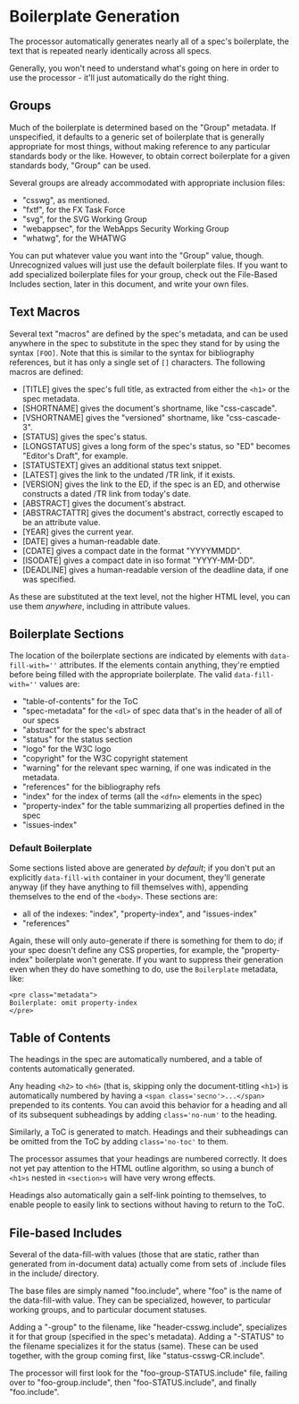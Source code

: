 Boilerplate Generation
======================

The processor automatically generates nearly all of a spec's boilerplate,
the text that is repeated nearly identically across all specs.

Generally, you won't need to understand what's going on here in order to use the processor - it'll just automatically do the right thing.

Groups
------

Much of the boilerplate is determined based on the "Group" metadata.
If unspecified, it defaults to a generic set of boilerplate that is generally appropriate for most things,
without making reference to any particular standards body or the like.
However, to obtain correct boilerplate for a given standards body,
"Group" can be used.

Several groups are already accommodated with appropriate inclusion files:

* "csswg", as mentioned.
* "fxtf", for the FX Task Force
* "svg", for the SVG Working Group
* "webappsec", for the WebApps Security Working Group
* "whatwg", for the WHATWG

You can put whatever value you want into the "Group" value, though.
Unrecognized values will just use the default boilerplate files.
If you want to add specialized boilerplate files for your group,
check out the File-Based Includes section, later in this document,
and write your own files.


Text Macros
-----------

Several text "macros" are defined by the spec's metadata,
and can be used anywhere in the spec to substitute in the spec they stand for by using the syntax `[FOO]`.
Note that this is similar to the syntax for bibliography references, but it has only a single set of `[]` characters.
The following macros are defined:

* [TITLE] gives the spec's full title, as extracted from either the `<h1>` or the spec metadata.
* [SHORTNAME] gives the document's shortname, like "css-cascade".
* [VSHORTNAME] gives the "versioned" shortname, like "css-cascade-3".
* [STATUS] gives the spec's status.
* [LONGSTATUS] gives a long form of the spec's status, so "ED" becomes "Editor's Draft", for example.
* [STATUSTEXT] gives an additional status text snippet.
* [LATEST] gives the link to the undated /TR link, if it exists.
* [VERSION] gives the link to the ED, if the spec is an ED, and otherwise constructs a dated /TR link from today's date.
* [ABSTRACT] gives the document's abstract.
* [ABSTRACTATTR] gives the document's abstract, correctly escaped to be an attribute value.
* [YEAR] gives the current year.
* [DATE] gives a human-readable date.
* [CDATE] gives a compact date in the format "YYYYMMDD".
* [ISODATE] gives a compact date in iso format "YYYY-MM-DD".
* [DEADLINE] gives a human-readable version of the deadline data, if one was specified.

As these are substituted at the text level, not the higher HTML level, you can use them *anywhere*, including in attribute values.


Boilerplate Sections
--------------------

The location of the boilerplate sections are indicated by elements with `data-fill-with=''` attributes.
If the elements contain anything, they're emptied before being filled with the appropriate boilerplate.
The valid `data-fill-with=''` values are:

* "table-of-contents" for the ToC
* "spec-metadata" for the `<dl>` of spec data that's in the header of all of our specs
* "abstract" for the spec's abstract
* "status" for the status section
* "logo" for the W3C logo
* "copyright" for the W3C copyright statement
* "warning" for the relevant spec warning, if one was indicated in the metadata.
* "references" for the bibliography refs
* "index" for the index of terms (all the `<dfn>` elements in the spec)
* "property-index" for the table summarizing all properties defined in the spec
* "issues-index"

### Default Boilerplate ###

Some sections listed above are generated *by default*;
if you don't put an explicitly `data-fill-with` container in your document,
they'll generate anyway (if they have anything to fill themselves with),
appending themselves to the end of the `<body>`.
These sections are:

* all of the indexes: "index", "property-index", and "issues-index"
* "references"

Again, these will only auto-generate if there is something for them to do;
if your spec doesn't define any CSS properties, for example,
the "property-index" boilerplate won't generate.
If you want to suppress their generation even when they do have something to do,
use the `Boilerplate` metadata, like:

```
<pre class="metadata">
Boilerplate: omit property-index
</pre>
```


Table of Contents
-----------------

The headings in the spec are automatically numbered,
and a table of contents automatically generated.

Any heading `<h2>` to `<h6>`
(that is, skipping only the document-titling `<h1>`)
is automatically numbered by having a `<span class='secno'>...</span>`
prepended to its contents.
You can avoid this behavior for a heading and all of its subsequent subheadings
by adding `class='no-num'` to the heading.

Similarly, a ToC is generated to match.
Headings and their subheadings can be omitted from the ToC
by adding `class='no-toc'` to them.

The processor assumes that your headings are numbered correctly.
It does not yet pay attention to the HTML outline algorithm,
so using a bunch of `<h1>s` nested in `<section>s` will have very wrong effects.

Headings also automatically gain a self-link pointing to themselves,
to enable people to easily link to sections without having to return to the ToC.


File-based Includes
-------------------

Several of the data-fill-with values
(those that are static, rather than generated from in-document data)
actually come from sets of .include files in the include/ directory.

The base files are simply named "foo.include",
where "foo" is the name of the data-fill-with value.
They can be specialized, however,
to particular working groups,
and to particular document statuses.

Adding a "-group" to the filename, like "header-csswg.include",
specializes it for that group (specified in the spec's metadata).
Adding a "-STATUS" to the filename specializes it for the status (same).
These can be used together, with the group coming first, like "status-csswg-CR.include".

The processor will first look for the "foo-group-STATUS.include" file,
failing over to "foo-group.include",
then "foo-STATUS.include",
and finally "foo.include".
